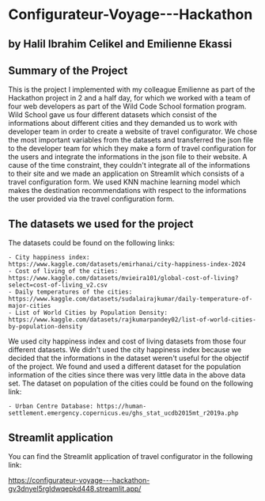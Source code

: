 # Configurateur-Voyage---Hackathon

## by Halil Ibrahim Celikel and Emilienne Ekassi

## Summary of the Project

This is the project I implemented with my colleague Emilienne as part of the Hackathon project in 2 and a half day, for which we worked with a team of four web developers as part of the Wild Code School formation program. Wild School gave us four different datasets which consist of the informations about different cities and they demanded us to work with developer team in order to create a website of travel configurator. We chose the most important variables from the datasets and transferred the json file to the developer team for which they make a form of travel configuration for the users and integrate the informations in the json file to their website. A cause of the time constraint, they couldn't integrate all of the informations to their site and we made an application on Streamlit which consists of a travel configuration form. We used KNN machine learning model which makes the destination recommendations with respect to the informations the user provided via the travel configuration form. 

## The datasets we used for the project

The datasets could be found on the following links:

~~~~~
- City happiness index: https://www.kaggle.com/datasets/emirhanai/city-happiness-index-2024
- Cost of living of the cities: https://www.kaggle.com/datasets/mvieira101/global-cost-of-living?select=cost-of-living_v2.csv
- Daily temperatures of the cities: https://www.kaggle.com/datasets/sudalairajkumar/daily-temperature-of-major-cities
- List of World Cities by Population Density: https://www.kaggle.com/datasets/rajkumarpandey02/list-of-world-cities-by-population-density
~~~~~

We used city happiness index and cost of living datasets from those four different datasets. We didn't used the city happiness index because we decided that the informations in the dataset weren't useful for the objectif of the project. We found and used a different dataset for the population information of the cities since there was very little data in the above data set. The dataset on population of the cities could be found on the following link:

~~~~~
- Urban Centre Database: https://human-settlement.emergency.copernicus.eu/ghs_stat_ucdb2015mt_r2019a.php
~~~~~

## Streamlit application

You can find the Streamlit application of travel configurator in the following link:

https://configurateur-voyage---hackathon-gv3dnyel5rgldwqepkd448.streamlit.app/
